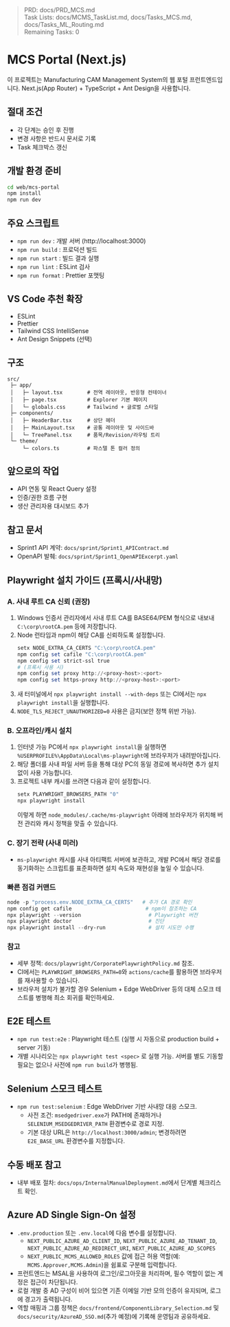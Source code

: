 
> PRD: docs/PRD_MCS.md  
> Task Lists: docs/MCMS_TaskList.md, docs/Tasks_MCS.md, docs/Tasks_ML_Routing.md  
> Remaining Tasks: 0

# MCS Portal (Next.js)

이 프로젝트는 Manufacturing CAM Management System의 웹 포털 프런트엔드입니다. Next.js(App Router) + TypeScript + Ant Design을 사용합니다.

## 절대 조건
- 각 단계는 승인 후 진행
- 변경 사항은 반드시 문서로 기록
- Task 체크박스 갱신

## 개발 환경 준비
```bash
cd web/mcs-portal
npm install
npm run dev
```

## 주요 스크립트
- `npm run dev` : 개발 서버 (http://localhost:3000)
- `npm run build` : 프로덕션 빌드
- `npm run start` : 빌드 결과 실행
- `npm run lint` : ESLint 검사
- `npm run format` : Prettier 포맷팅

## VS Code 추천 확장
- ESLint
- Prettier
- Tailwind CSS IntelliSense
- Ant Design Snippets (선택)

## 구조
```
src/
 ├─ app/
 │   ├─ layout.tsx        # 전역 레이아웃, 반응형 컨테이너
 │   ├─ page.tsx          # Explorer 기본 페이지
 │   └─ globals.css       # Tailwind + 글로벌 스타일
 ├─ components/
 │   ├─ HeaderBar.tsx     # 상단 헤더
 │   ├─ MainLayout.tsx    # 공통 레이아웃 및 사이드바
 │   └─ TreePanel.tsx     # 품목/Revision/라우팅 트리
 └─ theme/
     └─ colors.ts         # 파스텔 톤 컬러 정의
```

## 앞으로의 작업
- API 연동 및 React Query 설정
- 인증/권한 흐름 구현
- 생산 관리자용 대시보드 추가

## 참고 문서
- Sprint1 API 계약: `docs/sprint/Sprint1_APIContract.md`
- OpenAPI 발췌: `docs/sprint/Sprint1_OpenAPIExcerpt.yaml`
## Playwright 설치 가이드 (프록시/사내망)
### A. 사내 루트 CA 신뢰 (권장)
1. Windows 인증서 관리자에서 사내 루트 CA를 BASE64/PEM 형식으로 내보내 `C:\corp\rootCA.pem` 등에 저장합니다.
2. Node 런타임과 npm이 해당 CA를 신뢰하도록 설정합니다.
   ```powershell
   setx NODE_EXTRA_CA_CERTS "C:\corp\rootCA.pem"
   npm config set cafile "C:\corp\rootCA.pem"
   npm config set strict-ssl true
   # (프록시 사용 시)
   npm config set proxy http://<proxy-host>:<port>
   npm config set https-proxy http://<proxy-host>:<port>
   ```
3. 새 터미널에서 `npx playwright install --with-deps` 또는 CI에서는 `npx playwright install`을 실행합니다.
4. `NODE_TLS_REJECT_UNAUTHORIZED=0` 사용은 금지(보안 정책 위반 가능).

### B. 오프라인/캐시 설치
1. 인터넷 가능 PC에서 `npx playwright install`을 실행하면 `%USERPROFILE%\AppData\Local\ms-playwright`에 브라우저가 내려받아집니다.
2. 해당 폴더를 사내 파일 서버 등을 통해 대상 PC의 동일 경로에 복사하면 추가 설치 없이 사용 가능합니다.
3. 프로젝트 내부 캐시를 쓰려면 다음과 같이 설정합니다.
   ```powershell
   setx PLAYWRIGHT_BROWSERS_PATH "0"
   npx playwright install
   ```
   이렇게 하면 `node_modules/.cache/ms-playwright` 아래에 브라우저가 위치해 버전 관리와 캐시 정책을 맞출 수 있습니다.

### C. 장기 전략 (사내 미러)
- `ms-playwright` 캐시를 사내 아티팩트 서버에 보관하고, 개발 PC에서 해당 경로를 동기화하는 스크립트를 표준화하면 설치 속도와 재현성을 높일 수 있습니다.

### 빠른 점검 커맨드
```powershell
node -p "process.env.NODE_EXTRA_CA_CERTS"   # 추가 CA 경로 확인
npm config get cafile                        # npm이 참조하는 CA
npx playwright --version                      # Playwright 버전
npx playwright doctor                         # 진단
npx playwright install --dry-run              # 설치 시도만 수행
```

### 참고
- 세부 정책: `docs/playwright/CorporatePlaywrightPolicy.md` 참조.
- CI에서는 `PLAYWRIGHT_BROWSERS_PATH=0`와 `actions/cache`를 활용하면 브라우저를 재사용할 수 있습니다.
- 브라우저 설치가 불가할 경우 Selenium + Edge WebDriver 등의 대체 스모크 테스트를 병행해 최소 회귀를 확인하세요.

## E2E 테스트
- `npm run test:e2e` : Playwright 테스트 (실행 시 자동으로 production build + server 기동)
- 개별 시나리오는 `npx playwright test <spec>` 로 실행 가능. 서버를 별도 기동할 필요는 없으나 사전에 `npm run build`가 병행됨.

## Selenium 스모크 테스트
- `npm run test:selenium` : Edge WebDriver 기반 사내망 대응 스모크.
  - 사전 조건: `msedgedriver.exe`가 PATH에 존재하거나 `SELENIUM_MSEDGEDRIVER_PATH` 환경변수로 경로 지정.
  - 기본 대상 URL은 `http://localhost:3000/admin`; 변경하려면 `E2E_BASE_URL` 환경변수를 지정합니다.

## 수동 배포 참고
- 내부 배포 절차: `docs/ops/InternalManualDeployment.md`에서 단계별 체크리스트 확인.

## Azure AD Single Sign-On 설정

- `.env.production` 또는 `.env.local`에 다음 변수를 설정합니다.
  - `NEXT_PUBLIC_AZURE_AD_CLIENT_ID`, `NEXT_PUBLIC_AZURE_AD_TENANT_ID`, `NEXT_PUBLIC_AZURE_AD_REDIRECT_URI`, `NEXT_PUBLIC_AZURE_AD_SCOPES`
  - `NEXT_PUBLIC_MCMS_ALLOWED_ROLES` 값에 접근 허용 역할(예: `MCMS.Approver,MCMS.Admin`)을 쉼표로 구분해 입력합니다.
- 프런트엔드는 MSAL을 사용하여 로그인/로그아웃을 처리하며, 필수 역할이 없는 계정은 접근이 차단됩니다.
- 로컬 개발 중 AD 구성이 비어 있으면 기존 이메일 기반 모의 인증이 유지되며, 로그에 경고가 출력됩니다.
- 역할 매핑과 그룹 정책은 `docs/frontend/ComponentLibrary_Selection.md` 및 `docs/security/AzureAD_SSO.md`(추가 예정)에 기록해 운영팀과 공유하세요.
